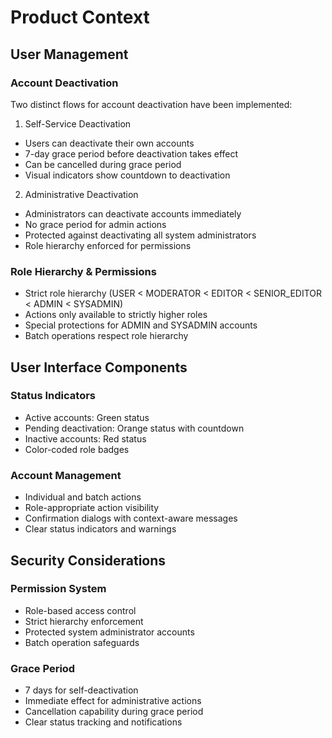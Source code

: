 # Product Context

## User Management

### Account Deactivation

Two distinct flows for account deactivation have been implemented:

1. Self-Service Deactivation

- Users can deactivate their own accounts
- 7-day grace period before deactivation takes effect
- Can be cancelled during grace period
- Visual indicators show countdown to deactivation

2. Administrative Deactivation

- Administrators can deactivate accounts immediately
- No grace period for admin actions
- Protected against deactivating all system administrators
- Role hierarchy enforced for permissions

### Role Hierarchy & Permissions

- Strict role hierarchy (USER < MODERATOR < EDITOR < SENIOR_EDITOR < ADMIN <
  SYSADMIN)
- Actions only available to strictly higher roles
- Special protections for ADMIN and SYSADMIN accounts
- Batch operations respect role hierarchy

## User Interface Components

### Status Indicators

- Active accounts: Green status
- Pending deactivation: Orange status with countdown
- Inactive accounts: Red status
- Color-coded role badges

### Account Management

- Individual and batch actions
- Role-appropriate action visibility
- Confirmation dialogs with context-aware messages
- Clear status indicators and warnings

## Security Considerations

### Permission System

- Role-based access control
- Strict hierarchy enforcement
- Protected system administrator accounts
- Batch operation safeguards

### Grace Period

- 7 days for self-deactivation
- Immediate effect for administrative actions
- Cancellation capability during grace period
- Clear status tracking and notifications
